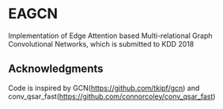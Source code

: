 # EAGCN
Implementation of Edge Attention based Multi-relational Graph Convolutional Networks, which is submitted to KDD 2018



## Acknowledgments
Code is inspired by GCN(<https://github.com/tkipf/gcn>) and conv_qsar_fast(<https://github.com/connorcoley/conv_qsar_fast>)
